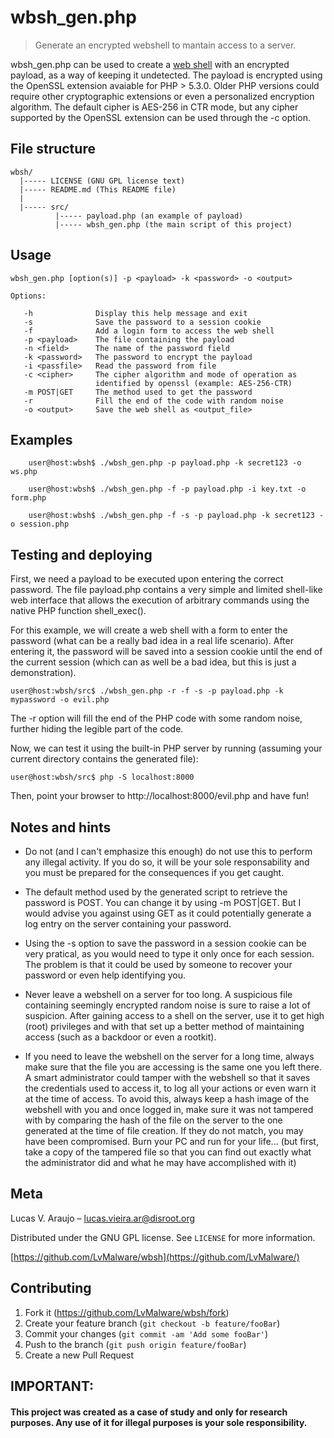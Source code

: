 # wbsh_gen.php
> Generate an encrypted webshell to mantain access to a server.


wbsh_gen.php can be used to create a
<a href="https://en.wikipedia.org/wiki/Web_shell">web shell</a> with an encrypted payload, as a way of keeping it undetected.
The payload is encrypted using the OpenSSL extension avaiable for PHP > 5.3.0. Older PHP versions could require other cryptographic extensions or even a personalized encryption algorithm.
The default cipher is AES-256 in CTR mode, but any cipher supported by the OpenSSL extension can be used through the -c option.

## File structure
	
	wbsh/
	  |----- LICENSE (GNU GPL license text)
	  |----- README.md (This README file)
	  |
	  |----- src/
		      |----- payload.php (an example of payload)
		      |----- wbsh_gen.php (the main script of this project)


## Usage

```
wbsh_gen.php [option(s)] -p <payload> -k <password> -o <output>

Options:

   -h              Display this help message and exit
   -s              Save the password to a session cookie
   -f              Add a login form to access the web shell
   -p <payload>    The file containing the payload
   -n <field>      The name of the password field
   -k <password>   The password to encrypt the payload
   -i <passfile>   Read the password from file
   -c <cipher>     The cipher algorithm and mode of operation as
                   identified by openssl (example: AES-256-CTR)
   -m POST|GET     The method used to get the password
   -r              Fill the end of the code with random noise
   -o <output>     Save the web shell as <output_file>

```

## Examples


```
	user@host:wbsh$ ./wbsh_gen.php -p payload.php -k secret123 -o ws.php
```


```
	user@host:wbsh$ ./wbsh_gen.php -f -p payload.php -i key.txt -o form.php
```


```
	user@host:wbsh$ ./wbsh_gen.php -f -s -p payload.php -k secret123 -o session.php
```

## Testing and deploying

First, we need a payload to be executed upon entering the correct password. The file payload.php contains a very simple and limited shell-like web interface that allows the execution of arbitrary commands using the native PHP function shell_exec().

For this example, we will create a web shell with a form to enter the password (what can be a really bad idea in a real life scenario). After entering it, the password will be saved into a session cookie until the end of the current session (which can as well be a bad idea, but this is just a demonstration).

```
user@host:wbsh/src$ ./wbsh_gen.php -r -f -s -p payload.php -k mypassword -o evil.php
```

The -r option will fill the end of the PHP code with some random noise, further hiding the legible part of the code.

Now, we can test it using the built-in PHP server by running (assuming your current directory contains the generated file):

```
user@host:wbsh/src$ php -S localhost:8000
```

Then, point your browser to http://localhost:8000/evil.php and have fun!

## Notes and hints

- Do not (and I can't emphasize this enough) do not use this to perform any illegal activity. If you do so, it will be your sole responsability and you must be prepared for the consequences if you get caught.

- The default method used by the generated script to retrieve the password is POST. You can change it by using -m POST|GET. But I would advise you against using GET as it could potentially generate a log entry on the server containing your password.

- Using the -s option to save the password in a session cookie can be very pratical, as you would need to type it only once for each session. The problem is that it could be used by someone to recover your password or even help identifying you.

- Never leave a webshell on a server for too long. A suspicious file containing seemingly encrypted random noise is sure to raise a lot of suspicion. After gaining access to a shell on the server, use it to get high (root) privileges and with that set up a better method of maintaining access (such as a backdoor or even a rootkit).

- If you need to leave the webshell on the server for a long time, always make sure that the file you are accessing is the same one you left there. A smart administrator could tamper with the webshell so that it saves the credentials used to access it, to log all your actions or even warn it at the time of access. To avoid this, always keep a hash image of the webshell with you and once logged in, make sure it was not tampered with by comparing the hash of the file on the server to the one generated at the time of file creation. If they do not match, you may have been compromised. Burn your PC and run for your life... (but first, take a copy of the tampered file so that you can find out exactly what the administrator did and what he may have accomplished with it)

## Meta

Lucas V. Araujo – lucas.vieira.ar@disroot.org

Distributed under the GNU GPL license. See ``LICENSE`` for more information.

[https://github.com/LvMalware/wbsh](https://github.com/LvMalware/)

## Contributing

1. Fork it (<https://github.com/LvMalware/wbsh/fork>)
2. Create your feature branch (`git checkout -b feature/fooBar`)
3. Commit your changes (`git commit -am 'Add some fooBar'`)
4. Push to the branch (`git push origin feature/fooBar`)
5. Create a new Pull Request

## IMPORTANT:
#### This project was created as a case of study and only for research purposes. Any use of it for illegal purposes is your sole responsibility.